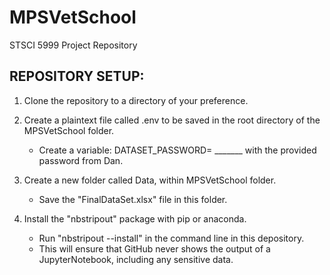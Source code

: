 # MPSVetSchool
STSCI 5999 Project Repository

## REPOSITORY SETUP: 

1. Clone the repository to a directory of your preference. 

2. Create a plaintext file called .env to be saved in the root directory of the MPSVetSchool folder. 
    - Create a variable: DATASET_PASSWORD= _______ with the provided password from Dan. 

3. Create a new folder called Data, within MPSVetSchool folder.
    - Save the "FinalDataSet.xlsx" file in this folder. 

4. Install the "nbstripout" package with pip or anaconda. 
    - Run "nbstripout --install" in the command line in this depository. 
    - This will ensure that GitHub never shows the output of a JupyterNotebook, including any sensitive data. 

